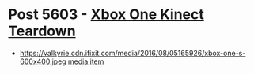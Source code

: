 # Post 5603 - [Xbox One Kinect Teardown](https://www.ifixit.com/News/5603/xbox-one-kinect-teardown)

- https://valkyrie.cdn.ifixit.com/media/2016/08/05165926/xbox-one-s-600x400.jpeg [media item](media-27746.md)